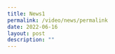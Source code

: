 ```yaml
---
title: News1
permalink: /video/news/permalink
date: 2022-06-16
layout: post
description: ""
---
```

